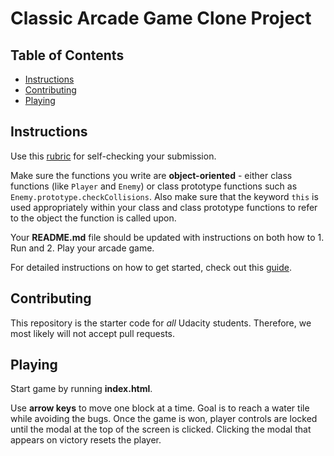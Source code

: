 # Classic Arcade Game Clone Project

## Table of Contents

- [Instructions](#instructions)
- [Contributing](#contributing)
- [Playing](#playing)

## Instructions

Use this [rubric](https://review.udacity.com/#!/rubrics/15/view) for self-checking your submission.

Make sure the functions you write are **object-oriented** - either class functions (like `Player` and `Enemy`) or class prototype functions such as `Enemy.prototype.checkCollisions`. Also make sure that the keyword `this` is used appropriately within your class and class prototype functions to refer to the object the function is called upon.

Your **README.md** file should be updated with instructions on both how to 1. Run and 2. Play your arcade game.

For detailed instructions on how to get started, check out this [guide](https://docs.google.com/document/d/1v01aScPjSWCCWQLIpFqvg3-vXLH2e8_SZQKC8jNO0Dc/pub?embedded=true).

## Contributing

This repository is the starter code for _all_ Udacity students. Therefore, we most likely will not accept pull requests.

## Playing
Start game by running **index.html**.

Use **arrow keys** to move one block at a time.
Goal is to reach a water tile while avoiding the bugs.
Once the game is won, player controls are locked until the modal at the top of the screen is clicked.
Clicking the modal that appears on victory resets the player.